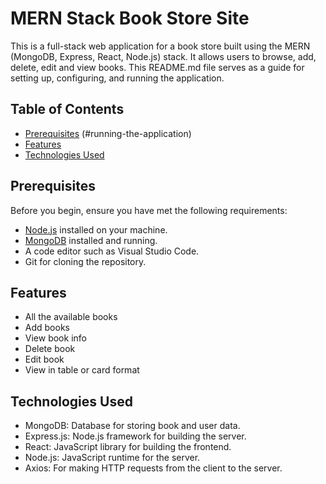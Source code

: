 # MERN Stack Book Store Site

This is a full-stack web application for a book store built using the MERN (MongoDB, Express, React, Node.js) stack. It allows users to browse, add, delete, edit and view books. This README.md file serves as a guide for setting up, configuring, and running the application.

## Table of Contents

- [Prerequisites](#prerequisites)
(#running-the-application)
- [Features](#features)
- [Technologies Used](#technologies-used)

## Prerequisites

Before you begin, ensure you have met the following requirements:

- [Node.js](https://nodejs.org/) installed on your machine.
- [MongoDB](https://www.mongodb.com/) installed and running.
- A code editor such as Visual Studio Code.
- Git for cloning the repository.

## Features
- All the available books
- Add books
- View book info
- Delete book
- Edit book
- View in table or card format

## Technologies Used
- MongoDB: Database for storing book and user data.
- Express.js: Node.js framework for building the server.
- React: JavaScript library for building the frontend.
- Node.js: JavaScript runtime for the server.
- Axios: For making HTTP requests from the client to the server.

